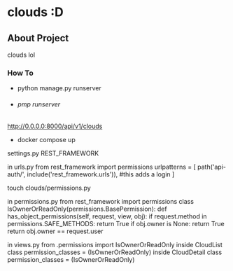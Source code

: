 # clouds :D

## About Project

clouds lol

### How To

- python manage.py runserver

- ###### pmp runserver

<http://0.0.0.0:8000/api/v1/clouds>

- docker compose up

settings.py
REST_FRAMEWORK

in urls.py
from rest_framework import permissions
urlpatterns = [
  path('api-auth/', include('rest_framework.urls')),   #this adds a login
]

touch clouds/permissions.py

in permissions.py
from rest_framework import permissions
class IsOwnerOrReadOnly(permissions.BasePermission):
  def has_object_permissions(self, request, view, obj):
    if request.method in permissions.SAFE_METHODS:
      return True
    if obj.owner is None:
      return True
    return obj.owner == request.user

in views.py
from .permissions import IsOwnerOrReadOnly
inside CloudList class
  permission_classes = (IsOwnerOrReadOnly)
inside CloudDetail class
  permission_classes = (IsOwnerOrReadOnly)
